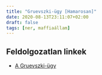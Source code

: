 ```yaml
---
title: "Gruevszki-ügy [Hamarosan]"
date: 2020-08-13T23:11:07+02:00
draft: false
tags: [ner, maffiaállam]
---
```


## Feldolgozatlan linkek

- [A Gruevszki-ügy](https://index.hu/aktak/nikola_gruevszki_macedon_exkormanyfo_politikai_menedekjogot_kert_magyarorszagon_orban/)